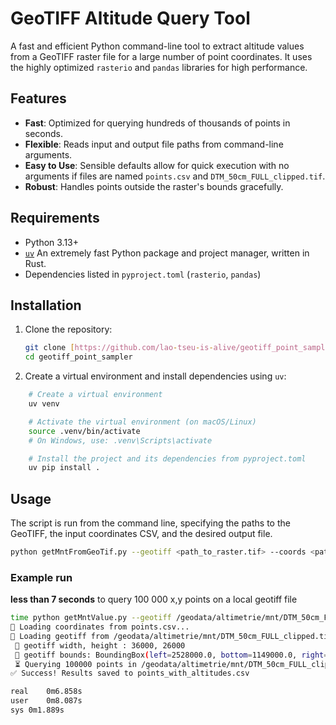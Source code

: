 # GeoTIFF Altitude Query Tool

A fast and efficient Python command-line tool to extract altitude values from a GeoTIFF raster file for a large number of point coordinates. It uses the highly optimized `rasterio` and `pandas` libraries for high performance.

## Features

* **Fast**: Optimized for querying hundreds of thousands of points in seconds.
* **Flexible**: Reads input and output file paths from command-line arguments.
* **Easy to Use**: Sensible defaults allow for quick execution with no arguments if files are named `points.csv` and `DTM_50cm_FULL_clipped.tif`.
* **Robust**: Handles points outside the raster's bounds gracefully.

## Requirements

* Python 3.13+
* [`uv`](https://docs.astral.sh/uv/) An extremely fast Python package and project manager, written in Rust.
* Dependencies listed in `pyproject.toml` (`rasterio`, `pandas`)

## Installation

1.  Clone the repository:
    ```bash
    git clone [https://github.com/lao-tseu-is-alive/geotiff_point_sampler.git](https://github.com/lao-tseu-is-alive/geotiff_point_sampler.git)
    cd geotiff_point_sampler
    ```

2.   Create a virtual environment and install dependencies using `uv`:
     

```bash
    # Create a virtual environment
    uv venv

    # Activate the virtual environment (on macOS/Linux)
    source .venv/bin/activate
    # On Windows, use: .venv\Scripts\activate

    # Install the project and its dependencies from pyproject.toml
    uv pip install .
```
    

## Usage

The script is run from the command line, specifying the paths to the GeoTIFF, the input coordinates CSV, and the desired output file.
```bash
python getMntFromGeoTif.py --geotiff <path_to_raster.tif> --coords <path_to_points.csv> --output <path_to_results.csv>
```

### Example run 

**less than 7 seconds** to query 100 000 x,y points on a local geotiff file  

```bash
time python getMntValue.py --geotiff /geodata/altimetrie/mnt/DTM_50cm_FULL_clipped.tif --coords points.csv  --output points_with_altitudes.csv 
🚀 Loading coordinates from points.csv...
🚀 Loading geotiff from /geodata/altimetrie/mnt/DTM_50cm_FULL_clipped.tif...
 📏 geotiff width, height : 36000, 26000
 📐 geotiff bounds: BoundingBox(left=2528000.0, bottom=1149000.0, right=2546000.0, top=1162000.0)
 ⏳ Querying 100000 points in /geodata/altimetrie/mnt/DTM_50cm_FULL_clipped.tif...
✅ Success! Results saved to points_with_altitudes.csv

real	0m6.858s
user	0m8.087s
sys	0m1.889s


```